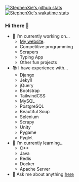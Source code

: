 [![StephenXie's github stats](https://github-readme-stats.vercel.app/api?username=StephenXie&count_private=true&theme=radical&show_icons=true)](https://www.stephenxie.com/)  
[![StephenXie's wakatime stats](https://github-readme-stats.vercel.app/api/wakatime?username=StephenXie&count_private=true&theme=radical&show_icons=true)](https://wakatime.com/@StephenXie)
### Hi there 👋

- 🔭 I’m currently working on...
  - [My website](https://www.stephenx.tech/).
  - Competitive programming
  - Scrapers
  - Typing App
  - Other fun projects
- 📚 I have experience with...
  - Django
  - Jekyll
  - jQuery
  - Bootstrap
  - TailwindCSS
  - MySQL
  - PostgreSQL
  - Beautiful Soup 
  - Selenium
  - Scrapy
  - Unity
  - Pygame
  - Pyglet
- 🌱 I’m currently learning...
  - C++
  - Java
  - Redis
  - Docker
  - Apache Server
- 💬 Ask me about anything [here](https://github.com/StephenXie/StephenXie/issues)
